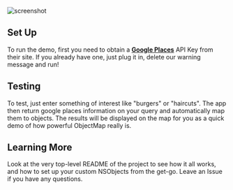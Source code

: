 ![screenshot](https://raw.github.com/uacaps/NSObject-ObjectMap/master/Screenshots/google_screen.png)

## Set Up ##

To run the demo, first you need to obtain a **[Google Places](https://accounts.google.com/ServiceLogin?service=androiddeveloper&passive=1209600&continue=https://play.google.com/apps/publish/&followup=https://play.google.com/apps/publish/)** API Key from their site. If you already have one, just plug it in, delete our warning message and run!

## Testing ##

To test, just enter something of interest like "burgers" or "haircuts". The app then return google places information on your query and automatically map them to objects. The results will be displayed on the map for you as a quick demo of how powerful ObjectMap really is.

## Learning More ##

Look at the very top-level README of the project to see how it all works, and how to set up your custom NSObjects from the get-go. Leave an Issue if you have any questions.
